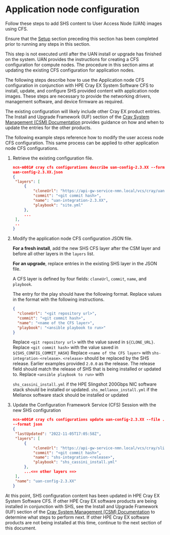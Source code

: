 # Application node configuration

Follow these steps to add SHS content to User Access Node (UAN) images using CFS.

Ensure that the [Setup](setup.md#setup) section preceding this section has been completed prior to running any steps in this section.

This step is not executed until after the UAN install or upgrade has finished on the system. UAN provides the instructions for creating a CFS configuration for compute nodes. The procedure in this section aims at updating the existing CFS configuration for application nodes.

The following steps describe how to use the Application node CFS configuration in conjunction with HPE Cray EX System Software CFS to install, update, and configure SHS provided content with application node images. These steps are necessary to provide the networking drivers, management software, and device firmware as required.

The existing configuration will likely include other Cray EX product entries. The Install and Upgrade Framework (IUF) section of the [Cray System Management (CSM) Documentation](https://cray-hpe.github.io/docs-csm/en-14/operations/iuf/iuf/) provides guidance on how and when to update the entries for the other products.

The following example steps reference how to modify the user access node CFS configuration. This same process can be applied to other application node CFS configurations.

1. Retrieve the existing configuration file.

   ```json
   ncn-m001# cray cfs configurations describe uan-config-2.3.XX --format json | jq ". | {layers}" >
   uan-config-2.3.XX.json
   {
    "layers": [
        {
            "cloneUrl": "https://api-gw-service-nmn.local/vcs/cray/uan-config-management.git",
            "commit": "<git commit hash>",
            "name": "uan-integration-2.3.XX",
            "playbook": "site.yml"
        },
        ...
    ],
    ..
   }
   ```

2. Modify the application node CFS configuration JSON file.

   **For a fresh install**, add the new SHS CFS layer after the CSM layer and before all other layers in the `layers` list.

   **For an upgrade**, replace entries in the existing SHS layer in the JSON file.

   A CFS layer is defined by four fields: `cloneUrl`, `commit`, `name`, and `playbook`.

   The entry for the play should have the following format. Replace values in the format with the following instructions.

   ```json
   {
     "cloneUrl": "<git repository url>",
     "commit": "<git commit hash>",
     "name": "<name of the CFS layer>",
     "playbook": "<ansible playbook to run>"
   }
   ```

   Replace `<git repository url>` with the value saved in `${CLONE_URL}`.
   Replace `<git commit hash>` with the value saved in `${SHS_CONFIG_COMMIT_HASH}`
   Replace `<name of the CFS layer>` with `shs-integration-<release>`. `<release>` should be replaced by the SHS release. Earlier examples provided `2.0.0` as the release. The release field should match the release of SHS that is being installed or updated to.
   Replace `<ansible playbook to run>` with

   `shs_cassini_install.yml` if the HPE Slingshot 200Gbps NIC software stack should be installed or updated.
   `shs_mellanox_install.yml` if the Mellanox software stack should be installed or updated

3. Update the Configuration Framework Service (CFS) Session with the new SHS configuration

   ```json
   ncn-m001# cray cfs configurations update uan-config-2.3.XX --file ./uan-config-2.3.XX.json \
   --format json
   {
    "lastUpdated": "2022-11-05T17:05:58Z",
    "layers": [
        {
            "cloneUrl": "https://api-gw-service-nmn.local/vcs/cray/slingshot-host-software-config-management.git",
            "commit": "<git commit hash>",
            "name": "shs-integration-<release>",
            "playbook": "shs_cassini_install.yml"
        },
        ...<== other layers ==>
    ],
    "name": "uan-config-2.3.XX"
   }
   ```

At this point, SHS configuration content has been updated in HPE Cray EX System Software CFS. If other HPE Cray EX software products are being installed in conjunction with SHS, see the Install and Upgrade Framework (IUF) section of the [Cray System Management (CSM) Documentation](https://cray-hpe.github.io/docs-csm/en-14/operations/iuf/iuf/) to determine what steps to perform next. If other HPE Cray EX software products are not being installed at this time, continue to the next section of this document.
